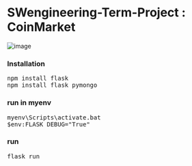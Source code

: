 # SWengineering-Term-Project : CoinMarket
![image](https://github.com/ragnar725/SWengineering-Term-Project/assets/58600024/21272f24-c566-4cc0-9ab6-c3cfd1d6085c)

### Installation
<pre>npm install flask
npm install flask_pymongo </pre>

### run in myenv
<pre>
myenv\Scripts\activate.bat 
$env:FLASK_DEBUG="True"
</pre>

### run
<pre>
flask run
</pre>
